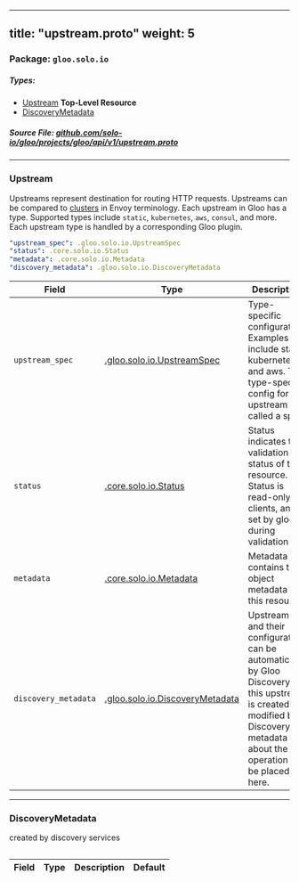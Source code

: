 
---
title: "upstream.proto"
weight: 5
---

<!-- Code generated by solo-kit. DO NOT EDIT. -->


### Package: `gloo.solo.io` 
##### Types:


- [Upstream](#Upstream) **Top-Level Resource**
- [DiscoveryMetadata](#DiscoveryMetadata)
  



##### Source File: [github.com/solo-io/gloo/projects/gloo/api/v1/upstream.proto](https://github.com/solo-io/gloo/blob/master/projects/gloo/api/v1/upstream.proto)





---
### <a name="Upstream">Upstream</a>

 

Upstreams represent destination for routing HTTP requests. Upstreams can be compared to
[clusters](https://www.envoyproxy.io/docs/envoy/latest/api-v1/cluster_manager/cluster.html?highlight=cluster) in Envoy terminology.
Each upstream in Gloo has a type. Supported types include `static`, `kubernetes`, `aws`, `consul`, and more.
Each upstream type is handled by a corresponding Gloo plugin.

```yaml
"upstream_spec": .gloo.solo.io.UpstreamSpec
"status": .core.solo.io.Status
"metadata": .core.solo.io.Metadata
"discovery_metadata": .gloo.solo.io.DiscoveryMetadata

```

| Field | Type | Description | Default |
| ----- | ---- | ----------- |----------- | 
| `upstream_spec` | [.gloo.solo.io.UpstreamSpec](../plugins.proto.sk#UpstreamSpec) | Type-specific configuration. Examples include static, kubernetes, and aws. The type-specific config for the upstream is called a spec. |  |
| `status` | [.core.solo.io.Status](../../../../../../solo-kit/api/v1/status.proto.sk#Status) | Status indicates the validation status of the resource. Status is read-only by clients, and set by gloo during validation |  |
| `metadata` | [.core.solo.io.Metadata](../../../../../../solo-kit/api/v1/metadata.proto.sk#Metadata) | Metadata contains the object metadata for this resource |  |
| `discovery_metadata` | [.gloo.solo.io.DiscoveryMetadata](../upstream.proto.sk#DiscoveryMetadata) | Upstreams and their configuration can be automatically by Gloo Discovery if this upstream is created or modified by Discovery, metadata about the operation will be placed here. |  |




---
### <a name="DiscoveryMetadata">DiscoveryMetadata</a>

 
created by discovery services

```yaml

```

| Field | Type | Description | Default |
| ----- | ---- | ----------- |----------- | 





<!-- Start of HubSpot Embed Code -->
<script type="text/javascript" id="hs-script-loader" async defer src="//js.hs-scripts.com/5130874.js"></script>
<!-- End of HubSpot Embed Code -->

